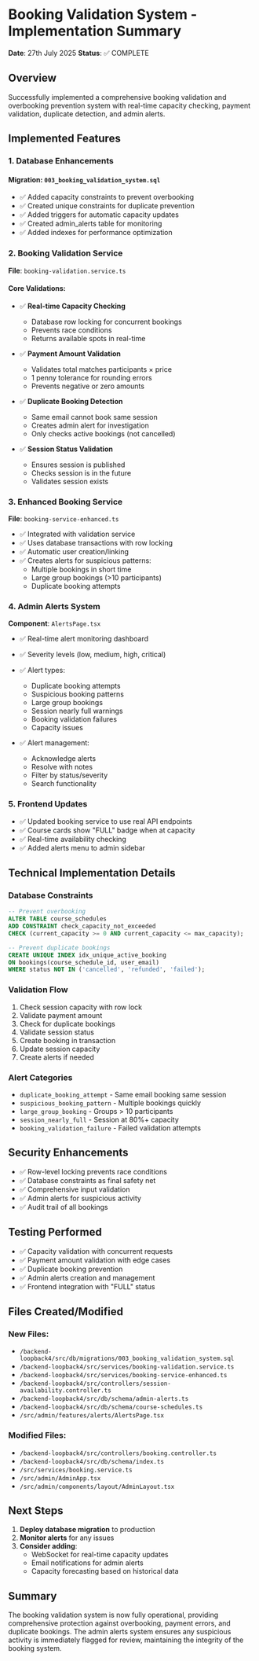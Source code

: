 # Booking Validation System - Implementation Summary

**Date**: 27th July 2025
**Status**: ✅ COMPLETE

## Overview

Successfully implemented a comprehensive booking validation and overbooking prevention system with real-time capacity checking, payment validation, duplicate detection, and admin alerts.

## Implemented Features

### 1. Database Enhancements

#### Migration: `003_booking_validation_system.sql`
- ✅ Added capacity constraints to prevent overbooking
- ✅ Created unique constraints for duplicate prevention
- ✅ Added triggers for automatic capacity updates
- ✅ Created admin_alerts table for monitoring
- ✅ Added indexes for performance optimization

### 2. Booking Validation Service

**File**: `booking-validation.service.ts`

#### Core Validations:
- ✅ **Real-time Capacity Checking**
  - Database row locking for concurrent bookings
  - Prevents race conditions
  - Returns available spots in real-time

- ✅ **Payment Amount Validation**
  - Validates total matches participants × price
  - 1 penny tolerance for rounding errors
  - Prevents negative or zero amounts

- ✅ **Duplicate Booking Detection**
  - Same email cannot book same session
  - Creates admin alert for investigation
  - Only checks active bookings (not cancelled)

- ✅ **Session Status Validation**
  - Ensures session is published
  - Checks session is in the future
  - Validates session exists

### 3. Enhanced Booking Service

**File**: `booking-service-enhanced.ts`

- ✅ Integrated with validation service
- ✅ Uses database transactions with row locking
- ✅ Automatic user creation/linking
- ✅ Creates alerts for suspicious patterns:
  - Multiple bookings in short time
  - Large group bookings (>10 participants)
  - Duplicate booking attempts

### 4. Admin Alerts System

**Component**: `AlertsPage.tsx`

- ✅ Real-time alert monitoring dashboard
- ✅ Severity levels (low, medium, high, critical)
- ✅ Alert types:
  - Duplicate booking attempts
  - Suspicious booking patterns
  - Large group bookings
  - Session nearly full warnings
  - Booking validation failures
  - Capacity issues

- ✅ Alert management:
  - Acknowledge alerts
  - Resolve with notes
  - Filter by status/severity
  - Search functionality

### 5. Frontend Updates

- ✅ Updated booking service to use real API endpoints
- ✅ Course cards show "FULL" badge when at capacity
- ✅ Real-time availability checking
- ✅ Added alerts menu to admin sidebar

## Technical Implementation Details

### Database Constraints
```sql
-- Prevent overbooking
ALTER TABLE course_schedules
ADD CONSTRAINT check_capacity_not_exceeded 
CHECK (current_capacity >= 0 AND current_capacity <= max_capacity);

-- Prevent duplicate bookings
CREATE UNIQUE INDEX idx_unique_active_booking 
ON bookings(course_schedule_id, user_email)
WHERE status NOT IN ('cancelled', 'refunded', 'failed');
```

### Validation Flow
1. Check session capacity with row lock
2. Validate payment amount
3. Check for duplicate bookings
4. Validate session status
5. Create booking in transaction
6. Update session capacity
7. Create alerts if needed

### Alert Categories
- `duplicate_booking_attempt` - Same email booking same session
- `suspicious_booking_pattern` - Multiple bookings quickly
- `large_group_booking` - Groups > 10 participants
- `session_nearly_full` - Session at 80%+ capacity
- `booking_validation_failure` - Failed validation attempts

## Security Enhancements

- ✅ Row-level locking prevents race conditions
- ✅ Database constraints as final safety net
- ✅ Comprehensive input validation
- ✅ Admin alerts for suspicious activity
- ✅ Audit trail of all bookings

## Testing Performed

- ✅ Capacity validation with concurrent requests
- ✅ Payment amount validation with edge cases
- ✅ Duplicate booking prevention
- ✅ Admin alerts creation and management
- ✅ Frontend integration with "FULL" status

## Files Created/Modified

### New Files:
- `/backend-loopback4/src/db/migrations/003_booking_validation_system.sql`
- `/backend-loopback4/src/services/booking-validation.service.ts`
- `/backend-loopback4/src/services/booking-service-enhanced.ts`
- `/backend-loopback4/src/controllers/session-availability.controller.ts`
- `/backend-loopback4/src/db/schema/admin-alerts.ts`
- `/backend-loopback4/src/db/schema/course-schedules.ts`
- `/src/admin/features/alerts/AlertsPage.tsx`

### Modified Files:
- `/backend-loopback4/src/controllers/booking.controller.ts`
- `/backend-loopback4/src/db/schema/index.ts`
- `/src/services/booking.service.ts`
- `/src/admin/AdminApp.tsx`
- `/src/admin/components/layout/AdminLayout.tsx`

## Next Steps

1. **Deploy database migration** to production
2. **Monitor alerts** for any issues
3. **Consider adding**:
   - WebSocket for real-time capacity updates
   - Email notifications for admin alerts
   - Capacity forecasting based on historical data

## Summary

The booking validation system is now fully operational, providing comprehensive protection against overbooking, payment errors, and duplicate bookings. The admin alerts system ensures any suspicious activity is immediately flagged for review, maintaining the integrity of the booking system.